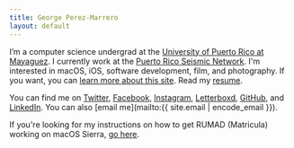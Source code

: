 ```yaml
---
title: George Perez-Marrero
layout: default
---
```


I’m a computer science undergrad at the [University of Puerto Rico at Mayaguez](http://math.uprm.edu/). I currently work at the [Puerto Rico Seismic Network](http://redsismica.uprm.edu/English). I'm interested in macOS, iOS, software development, film, and photography. If you want, you can [learn more about this site](/about/). Read my [resume](/resume/).

You can find me on [Twitter](https://twitter.com/georgeperez/), [Facebook](https://facebook.com/georgeperezmarrero/), [Instagram](https://instagram.com/georgeperez/), [Letterboxd](https://letterboxd.com/georgeperez/), [GitHub](https://github.com/georgeperez/), and [LinkedIn](https://linkedin.com/in/georgeperezmarrero/). You can also [email me](mailto:{{ site.email | encode_email }}). 

If you're looking for my instructions on how to get RUMAD (Matricula) working on macOS Sierra, [go here](/matricula/).
